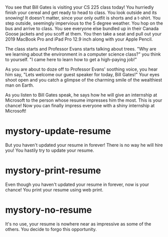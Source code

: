 You see that Bill Gates is visiting your CS 225 class today! You hurriedly finish your cereal and get ready to head to class. You look outside and its snowing! It doesn't matter, since your only outfit is shorts and a t-shirt. You step outside, seemingly impervious to the 5 degree weather. You hop on the bus and arrive to class. You see everyone else bundled up in their Canada Goose jackets and you scoff at them. You then take a seat and pull out your 2019 MacBook Pro and iPad Pro 12.9 inch along with your Apple Pencil.

The class starts and Professor Evans starts talking about trees. "Why are we learning about the environment in a computer science class?" you think to yourself. "I came here to learn how to get a high-paying job!"

As you are about to doze off to Professor Evans' soothing voice, you hear him say, "Lets welcome our guest speaker for today, Bill Gates!" Your eyes shoot open and you catch a glimpse of the charming smile of the wealthiest man on Earth.

As you listen to Bill Gates speak, he says how he will give an internship at Microsoft to the person whose resume impresses him the most. This is your chance! Now you can finally impress everyone with a shiny internship at Microsoft!

# mystory-update-resume
But you haven't updated your resume in forever! There is no way he will hire you! You hastily try to update your resume.

# mystory-print-resume
Even though you haven't updated your resume in forever, now is your chance! You print your resume using web print.

# mystory-no-resume
It's no use, your resume is nowhere near as impressive as some of the others. You decide to forgo this opportunity.